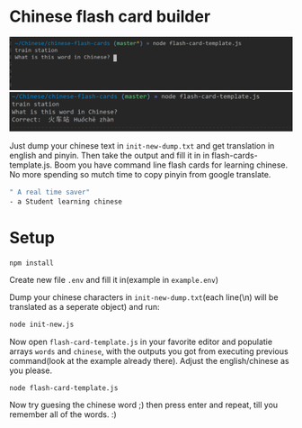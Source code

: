 # Chinese flash card builder
![Preview](/img/preview-1.png)
![Preview](/img/preview-2.png)

Just dump your chinese text in `init-new-dump.txt` and get translation in english and pinyin. Then take the output and fill it in in flash-cards-template.js. Boom you have command line flash cards for learning chinese. No more spending so mutch time to copy pinyin from google translate.

```bash
" A real time saver"
- a Student learning chinese
```

# Setup
```bash
npm install
```

Create new file `.env` and fill it in(example in `example.env`)

Dump your chinese characters in `init-new-dump.txt`(each line(\n) will be translated as a seperate object) and run:
```bash
node init-new.js
```

Now open `flash-card-template.js` in your favorite editor and populatie arrays `words` and `chinese`, with the outputs you got from executing previous command(look at the example already there). Adjust the english/chinese as you please.

```
node flash-card-template.js
```

Now try guesing the chinese word ;) then press enter and repeat, till you remember all of the words. :)

